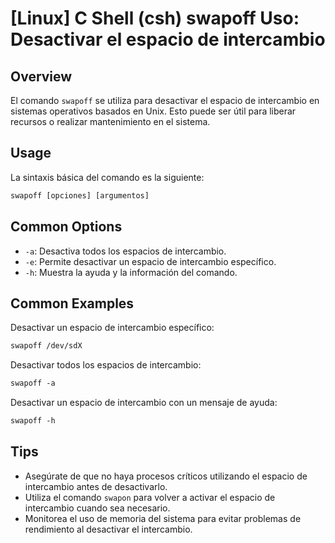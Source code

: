 # [Linux] C Shell (csh) swapoff Uso: Desactivar el espacio de intercambio

## Overview
El comando `swapoff` se utiliza para desactivar el espacio de intercambio en sistemas operativos basados en Unix. Esto puede ser útil para liberar recursos o realizar mantenimiento en el sistema.

## Usage
La sintaxis básica del comando es la siguiente:

```csh
swapoff [opciones] [argumentos]
```

## Common Options
- `-a`: Desactiva todos los espacios de intercambio.
- `-e`: Permite desactivar un espacio de intercambio específico.
- `-h`: Muestra la ayuda y la información del comando.

## Common Examples
Desactivar un espacio de intercambio específico:

```csh
swapoff /dev/sdX
```

Desactivar todos los espacios de intercambio:

```csh
swapoff -a
```

Desactivar un espacio de intercambio con un mensaje de ayuda:

```csh
swapoff -h
```

## Tips
- Asegúrate de que no haya procesos críticos utilizando el espacio de intercambio antes de desactivarlo.
- Utiliza el comando `swapon` para volver a activar el espacio de intercambio cuando sea necesario.
- Monitorea el uso de memoria del sistema para evitar problemas de rendimiento al desactivar el intercambio.